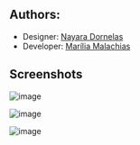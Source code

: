 ## Authors:
- Designer: [Nayara Dornelas]()
- Developer: [Marília Malachias](https://github.com/mariliamlcs/)

## Screenshots

![image](https://user-images.githubusercontent.com/53622874/228992696-544e4800-6f06-4d3d-aa1a-26ceef6a0be9.png)

![image](https://user-images.githubusercontent.com/53622874/228992782-4cb5f87f-5a74-4c19-9328-2156e196eb18.png)

![image](https://user-images.githubusercontent.com/53622874/228992813-74073c6e-a030-4670-8534-47969c9dc954.png)

